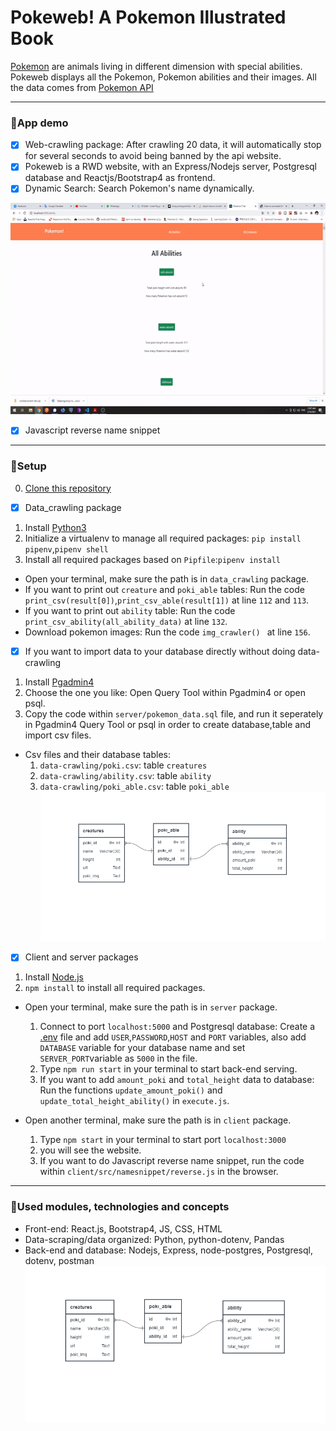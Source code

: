 # Pokeweb! A Pokemon Illustrated Book
[Pokemon](https://en.wikipedia.org/wiki/Pok%C3%A9mon) are animals living in different dimension with special abilities.
Pokeweb displays all the Pokemon, Pokemon abilities and their images. All the data comes from [Pokemon API](https://pokeapi.co)

---
### :japanese_ogre:App demo
- [x] Web-crawling package: After crawling 20 data, it will automatically stop for several seconds to avoid being banned by the api website.
- [x] Pokeweb is a RWD website, with an Express/Nodejs server, Postgresql database and Reactjs/Bootstrap4 as frontend.
- [x] Dynamic Search: Search Pokemon's name dynamically.
<img src = "readme_assets/pokeweb_demo.gif" width = "600" height="338">

- [x] Javascript reverse name snippet

---
### :japanese_ogre:Setup

0. [Clone this repository](https://docs.github.com/en/free-pro-team@latest/github/creating-cloning-and-archiving-repositories/cloning-a-repository)

- [x] Data_crawling package

1.  Install [Python3](https://www.python.org/download/releases/3.0/)
2.  Initialize a virtualenv to manage all required packages: `pip install pipenv`,`pipenv shell`
3.  Install all required packages based on `Pipfile`:`pipenv install`

* Open your terminal, make sure the path is in `data_crawling` package.
* If you want to print out `creature` and `poki_able` tables: Run the code `print_csv(result[0])`,`print_csv_able(result[1])` at line `112` and `113`. 
* If you want to print out `ability` table: Run the code `print_csv_ability(all_ability_data)` at line `132`.
* Download pokemon images: Run the code `img_crawler() ` at line `156`.

- [x] If you want to import data to your database directly without doing data-crawling
1.  Install [Pgadmin4](https://www.pgadmin.org/download/)
2.  Choose the one you like: Open Query Tool within Pgadmin4 or open psql.
3.  Copy the code within `server/pokemon_data.sql` file, and run it seperately in Pgadmin4 Query Tool or psql in order to create database,table and import csv files.
*   Csv files and their database tables: 
    1. `data-crawling/poki.csv`: table `creatures`
    2. `data-crawling/ability.csv`: table `ability`
    3. `data-crawling/poki_able.csv`: table `poki_able`
![database design](readme_assets/database_design_poki.PNG)


- [x] Client and server packages

1. Install [Node.js](https://nodejs.org/en/download/)
2. `npm install` to install all required packages.

* Open your terminal, make sure the path is in `server` package.
    1. Connect to port `localhost:5000` and Postgresql database: Create a [.env](https://medium.com/the-node-js-collection/making-your-node-js-work-everywhere-with-environment-variables-2da8cdf6e786) file and add `USER`,`PASSWORD`,`HOST` and `PORT` variables, also add `DATABASE` variable for your database name and set `SERVER_PORT`variable as `5000`  in the file.
    2. Type `npm run start` in your terminal to start back-end serving.
    3. If you want to add `amount_poki` and `total_height` data to database: Run the functions `update_amount_poki()` and `update_total_height_ability()` in `execute.js`.
    

* Open another terminal, make sure the path is in `client` package.
    1. Type `npm start` in your terminal to start port `localhost:3000`
    2. you will see the website.
    3. If you want to do Javascript reverse name snippet, run the code within `client/src/namesnippet/reverse.js` in the browser.

---
### :japanese_ogre:Used modules, technologies and concepts
* Front-end: React.js, Bootstrap4, JS, CSS, HTML
* Data-scraping/data organized: Python, python-dotenv, Pandas
* Back-end and database: Nodejs, Express, node-postgres, Postgresql, dotenv, postman
![database design](readme_assets/database_design_poki.PNG)